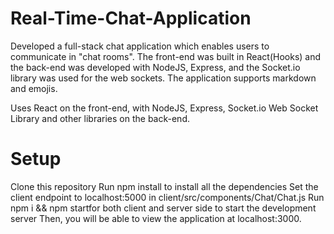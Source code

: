 # Real-Time-Chat-Application
Developed a full-stack chat application which enables users to communicate in "chat rooms". The front-end was built in React(Hooks) and the back-end was developed with NodeJS, Express, and the Socket.io library was used for the web sockets. The application supports markdown and emojis.

Uses React on the front-end, with NodeJS, Express, Socket.io Web Socket Library and other libraries on the back-end.

# Setup
Clone this repository
Run npm install to install all the dependencies
Set the client endpoint to localhost:5000 in client/src/components/Chat/Chat.js
Run npm i && npm startfor both client and server side to start the development server
Then, you will be able to view the application at localhost:3000.

